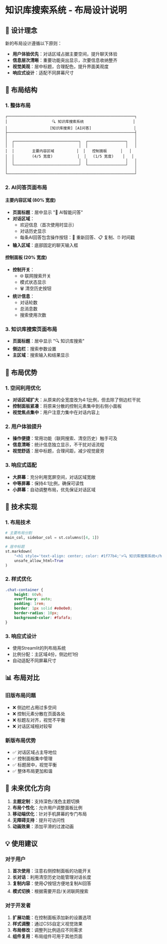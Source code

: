 # 知识库搜索系统 - 布局设计说明

## 🎨 设计理念

新的布局设计遵循以下原则：
- **用户体验优先**：对话区域占据主要空间，提升聊天体验
- **信息层次清晰**：重要功能突出显示，次要信息收纳整齐
- **视觉美观**：居中标题，合理配色，提升界面美观度
- **响应式设计**：适配不同屏幕尺寸

## 📐 布局结构

### 1. 整体布局
```
┌─────────────────────────────────────────────────────────┐
│                    🔍 知识库搜索系统                      │
│                   [知识库搜索] [AI问答]                   │
├─────────────────────────────────────────────────────────┤
│                                                         │
│  ┌─────────────────────────────┐  ┌─────────────────┐   │
│  │                             │  │                 │   │
│  │        主要内容区域          │  │   控制面板      │   │
│  │        (4/5 宽度)           │  │   (1/5 宽度)    │   │
│  │                             │  │                 │   │
│  └─────────────────────────────┘  └─────────────────┘   │
│                                                         │
└─────────────────────────────────────────────────────────┘
```

### 2. AI问答页面布局

#### 主要内容区域 (80% 宽度)
- **页面标题**：居中显示 "💬 AI智能问答"
- **对话区域**：
  - 欢迎信息（首次使用时显示）
  - 对话历史显示
  - 每条AI回答包含操作按钮：🔄 重新回答、📋 复制、⏰ 时间戳
- **输入区域**：底部固定的聊天输入框

#### 控制面板 (20% 宽度)
- **控制开关**：
  - 🌐 联网搜索开关
  - 模式状态显示
  - 🗑️ 清空历史按钮
- **统计信息**：
  - 对话轮数
  - 总消息数
  - 搜索使用次数

### 3. 知识库搜索页面布局
- **页面标题**：居中显示 "🔍 知识库搜索"
- **侧边栏**：搜索参数设置
- **主区域**：搜索输入和结果显示

## 🎯 布局优势

### 1. 空间利用优化
- **对话区域扩大**：从原来的全宽度改为4:1比例，但去除了侧边栏干扰
- **控制面板紧凑**：将原来分散的控制元素集中到右侧小面板
- **视觉焦点集中**：用户注意力集中在对话内容上

### 2. 用户体验提升
- **操作便捷**：常用功能（联网搜索、清空历史）触手可及
- **信息清晰**：统计信息独立显示，不干扰对话流程
- **视觉舒适**：居中标题，合理间距，减少视觉疲劳

### 3. 响应式适配
- **大屏幕**：充分利用宽屏空间，对话区域宽敞
- **中等屏幕**：保持4:1比例，确保可读性
- **小屏幕**：自动调整布局，优先保证对话区域

## 🔧 技术实现

### 1. 布局技术
```python
# 主要布局分割
main_col, sidebar_col = st.columns([4, 1])

# 居中标题
st.markdown(
    "<h1 style='text-align: center; color: #1f77b4;'>🔍 知识库搜索系统</h1>", 
    unsafe_allow_html=True
)
```

### 2. 样式优化
```css
.chat-container {
    height: 60vh;
    overflow-y: auto;
    padding: 1rem;
    border: 1px solid #e0e0e0;
    border-radius: 10px;
    background-color: #fafafa;
}
```

### 3. 响应式设计
- 使用Streamlit的列布局系统
- 比例分配：主区域4份，侧边栏1份
- 自动适配不同屏幕尺寸

## 📊 布局对比

### 旧版布局问题
- ❌ 侧边栏占用过多空间
- ❌ 控制元素分散在页面各处
- ❌ 标题左对齐，视觉不平衡
- ❌ 对话区域相对较窄

### 新版布局优势
- ✅ 对话区域占主导地位
- ✅ 控制面板集中管理
- ✅ 标题居中，视觉平衡
- ✅ 整体布局更加和谐

## 🚀 未来优化方向

1. **主题定制**：支持深色/浅色主题切换
2. **布局个性化**：允许用户调整面板比例
3. **移动端优化**：针对手机屏幕的专门布局
4. **无障碍支持**：提升可访问性
5. **动画效果**：添加平滑的过渡动画

## 💡 使用建议

### 对于用户
1. **首次使用**：注意右侧控制面板的功能开关
2. **长对话**：利用清空历史功能管理对话长度
3. **复制内容**：使用📋按钮方便地复制AI回答
4. **模式切换**：根据需要开启/关闭联网搜索

### 对于开发者
1. **扩展功能**：在控制面板添加新的设置选项
2. **样式调整**：通过CSS自定义视觉效果
3. **布局修改**：调整列比例适应不同需求
4. **组件复用**：布局组件可用于其他页面